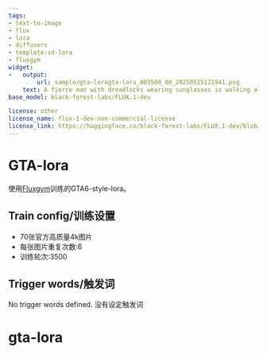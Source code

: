 ```yaml
---
tags:
- text-to-image
- flux
- lora
- diffusers
- template:sd-lora
- fluxgym
widget:
-   output:
        url: sample/gta-loragta-lora_003500_00_20250515121941.png
    text: A fierce man with dreadlocks wearing sunglasses is walking along the beach.
base_model: black-forest-labs/FLUX.1-dev

license: other
license_name: flux-1-dev-non-commercial-license
license_link: https://huggingface.co/black-forest-labs/FLUX.1-dev/blob/main/LICENSE.md
---
```


# GTA-lora

使用[Fluxgym](https://github.com/cocktailpeanut/fluxgym)训练的GTA6-style-lora。
## Train config/训练设置
- 70张官方高质量4k图片
- 每张图片重复次数:6
- 训练轮次:3500

## Trigger words/触发词

No trigger words defined.
没有设定触发词
# gta-lora
